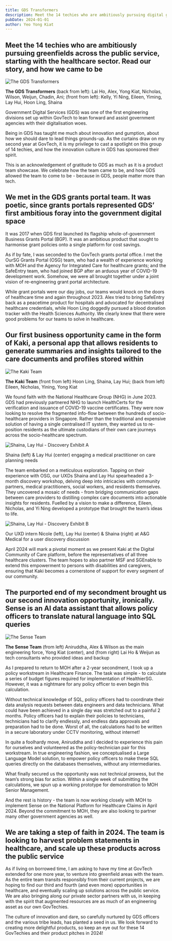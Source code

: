 ```yaml
---
title: GDS Transformers
description: Meet the 14 techies who are ambitiously pursuing digital greenfields across the Singapore public service, starting with the healthcare sector. Read our story, and how we came to be.
pubDate: 2024-01-01
author: Yeo Yong Kiat
---
```


## Meet the 14 techies who are ambitiously pursuing greenfields across the public service, starting with the healthcare sector. Read our story, and how we came to be

![The GDS Transformers](https://rogueteacher.me/images/transformgovsg/photo_6116283611805236634_w.jpg)

<figcaption><strong>The GDS Transformers</strong> (back from left): Lai Ho, Alex, Yong Kiat, Nicholas, Wilson, Weijun, Chadin, Ani; (front from left): Kelly, Yi Ning, Eileen, Yiming, Lay Hui, Hoon Ling, Shaina</figcaption>

Government Digital Services (GDS) was one of the first engineering divisions set up within GovTech to lean forward and assist government agencies with their digitalisation woes.

Being in GDS has taught me much about innovation and gumption, about how we should dare to lead things grounds-up. As the curtains draw on my second year at GovTech, it is my privilege to cast a spotlight on this group of 14 techies, and how the innovation culture in GDS has sponsored their spirit.

This is an acknowledgement of gratitude to GDS as much as it is a product team showcase. We celebrate how the team came to be, and how GDS allowed the team to come to be - because in GDS, people matter more than tech.

## We met in the GDS grants portal team. It was poetic, since grants portals represented GDS’ first ambitious foray into the government digital space

It was 2017 when GDS first launched its flagship whole-of-government Business Grants Portal (BGP). It was an ambitious product that sought to harmonise grant policies onto a single platform for cost savings.

As if by fate, I was seconded to the GovTech grants portal office. I met the OurSG Grants Portal (OSG) team, who had a wealth of experience working with MOH and the Agency for Integrated Care for healthcare grants; and the SafeEntry team, who had joined BGP after an arduous year of COVID-19 development work. Somehow, we were all brought together under a joint vision of re-engineering grant portal architecture.

While grant portals were our day jobs, our teams would knock on the doors of healthcare time and again throughout 2023. Alex tried to bring SafeEntry back as a peacetime product for hospitals and advocated for decentralised healthcare credentials, while Hoon Ling doggedly pursued a blood donation tracker with the Health Sciences Authority. We clearly knew that there were good problems for our teams to solve in healthcare.

## Our first business opportunity came in the form of Kaki, a personal app that allows residents to generate summaries and insights tailored to the care documents and profiles stored within

![The Kaki Team](https://rogueteacher.me/images/transformgovsg/photo_6091149046577216648_y.jpg)

<figcaption><strong>The Kaki Team</strong> (front from left) Hoon Ling, Shaina, Lay Hui; (back from left) Eileen, Nicholas, Yining, Yong Kiat</figcaption>

We found faith with the National Healthcare Group (NHG) in June 2023. GDS had previously partnered NHG to launch HealthCerts for the verification and issuance of COVID-19 vaccine certificates. They were now looking to resolve the fragmented info-flow between the hundreds of socio-healthcare providers in Singapore. Rather than the traditional and expensive solution of having a single centralised IT system, they wanted us to re-position residents as the ultimate custodians of their own care journeys across the socio-healthcare spectrum.

![Shaina, Lay Hui - Discovery Exhibit A](https://rogueteacher.me/images/transformgovsg/Frame%202608569.png)

<figcaption>Shaina (left) & Lay Hui (center) engaging a medical practitioner on care planning needs</figcaption>

The team embarked on a meticulous exploration. Tapping on their experience with OSG, our UXDs Shaina and Lay Hui spearheaded a 3-month discovery workshop, delving deep into intricacies with community partners, medical practitioners, social workers, and residents themselves. They uncovered a mosaic of needs - from bridging communication gaps between care providers to distilling complex care documents into actionable insights for residents. Fuelled by a vision to make a difference, Eileen, Nicholas, and Yi Ning developed a prototype that brought the team’s ideas to life.

![Shaina, Lay Hui - Discovery Exhibit B](https://https://rogueteacher.me/images/transformgovsg/Frame%202608570.png)

<figcaption>Our UXD intern Nicole (left), Lay Hui (center) & Shaina (right) at A&G Medical for a user discovery discussion</figcaption>

April 2024 will mark a pivotal moment as we present Kaki at the Digital Community of Care platform, before the representatives of all three healthcare clusters. The team hopes to also partner MSF and SGEnable to extend this empowerment to persons with disabilities and caregivers, ensuring that Kaki becomes a cornerstone of support for every segment of our community.

## The purported end of my secondment brought us our second innovation opportunity, ironically. Sense is an AI data assistant that allows policy officers to translate natural language into SQL queries

![The Sense Team](https://rogueteacher.me/images/transformgovsg/IMG_3925.jpg)

<figcaption><strong>The Sense Team</strong> (from left) Aniruddha, Alex & Wilson as the main engineering force, Yong Kiat (center), and (from right) Lai Ho & Weijun as tech consultants who provided ideas and backup</figcaption>

As I prepared to return to MOH after a 2-year secondment, I took up a policy workstream in Healthcare Finance. The task was simple - to calculate a series of budget figures required for implementation of HealthierSG. However, it was a nightmare for any policy officer to even begin this calculation.

Without technical knowledge of SQL, policy officers had to coordinate their data analysis requests between data engineers and data technicians. What could have been achieved in a single day was stretched out to a painful 2 months. Policy officers had to explain their policies to technicians, technicians had to clarify endlessly, and endless data approvals and preparation had to be done. Worst of all, the calculations had to be written in a secure laboratory under CCTV monitoring, without internet!

In quite a foolhardy move, Aniruddha and I decided to experience this pain for ourselves and volunteered as the policy-technician pair for this workstream. In true engineering fashion, we conceptualised a Large Language Model solution, to empower policy officers to make these SQL queries directly on the databases themselves, without any intermediaries.

What finally secured us the opportunity was not technical prowess, but the team’s strong bias for action. Within a single week of submitting the calculations, we spun up a working prototype for demonstration to MOH Senior Management.

And the rest is history - the team is now working closely with MOH to implement Sense on the National Platform for Healthcare Claims in April 2024. Beyond the commitment to MOH, they are also looking to partner many other government agencies as well.

## We are taking a step of faith in 2024. The team is looking to harvest problem statements in healthcare, and scale up these products across the public service

As if living on borrowed time, I am asking to have my time at GovTech extended for one more year, to venture into greenfield areas with the team. As the entire team transits responsibly from their current projects, we are hoping to find our third and fourth (and even more) opportunities in healthcare, and eventually scaling up solutions across the public service. We are also bringing along our private sector partners with us, in keeping with the spirit that augmented resources are as much of an engineering asset as our own GovTechies.

The culture of innovation and dare, so carefully nurtured by GDS officers and the various tribe leads, has planted a seed in us. We look forward to creating more delightful products, so keep an eye out for these 14 GovTechies and their product pitches in 2024!
